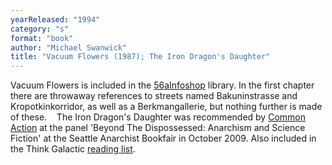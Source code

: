 ```yaml
---
yearReleased: "1994"
category: "s"
format: "book"
author: "Michael Swanwick"
title: "Vacuum Flowers (1987); The Iron Dragon's Daughter"
---
```

Vacuum Flowers is included in the <a href="http://www.librarything.com/work/188249/book/50433890">56aInfoshop</a>  library. In the first chapter there are throwaway references to streets named  Bakuninstrasse and Kropotkinkorridor, as well as a Berkmangallerie, but nothing  further is made of these.
   The Iron Dragon's Daughter was recommended by <a href="http://nwsfsnews.blogspot.com/2009/10/i-wanna-read-sf-anarchy.html"> Common Action</a> at the panel 'Beyond The Dispossessed: Anarchism and Science  Fiction' at the Seattle Anarchist Bookfair in October 2009. Also included in the  Think Galactic <a href="http://thinkgalactic.org/reading-lists/by-author/"> reading list</a>.
 